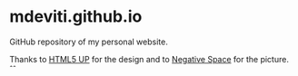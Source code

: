 # mdeviti.github.io
GitHub repository of my personal website.

Thanks to [HTML5 UP](https://html5up.net/) for the design and to [Negative Space](https://www.pexels.com/@negativespace) for the picture. ˆˆ
